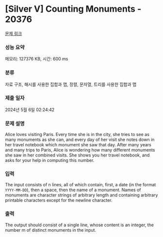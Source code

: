 # [Silver V] Counting Monuments - 20376 

[문제 링크](https://www.acmicpc.net/problem/20376) 

### 성능 요약

메모리: 127376 KB, 시간: 600 ms

### 분류

자료 구조, 해시를 사용한 집합과 맵, 정렬, 문자열, 트리를 사용한 집합과 맵

### 제출 일자

2024년 5월 6일 02:24:42

### 문제 설명

<p>Alice loves visiting Paris. Every time she is in the city, she tries to see as many monuments as she can, and every day of her visit she notes down in her travel notebook which monument she saw that day. After many years and many trips to Paris, Alice is wondering how many different monuments she saw in her combined visits. She shows you her travel notebook, and asks for your help in computing this number.</p>

### 입력 

 <p>The input consists of n lines, all of which contain, first, a date (in the format <code>YYYY-MM-DD</code>), then a space, then the name of a monument. Names of monuments are character strings of arbitrary length and containing arbitrary printable characters except for the newline character.</p>

### 출력 

 <p>The output should consist of a single line, whose content is an integer, the number m of distinct monuments in the input.</p>

